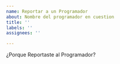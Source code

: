 ```yaml
---
name: Reportar a un Programador
about: Nombre del programador en cuestion
title: ''
labels: ''
assignees: ''

---
```


¿Porque Reportaste al Programador?
